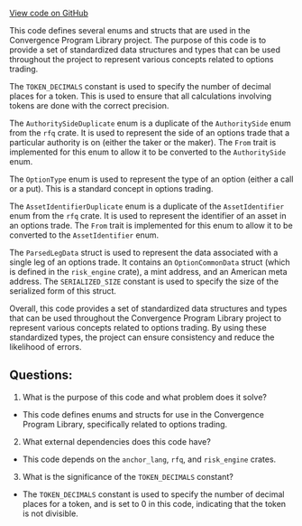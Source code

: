[View code on GitHub](https://github.com/convergence-rfq/convergence-program-library/psyoptions-american-instrument/program/src/state.rs)

This code defines several enums and structs that are used in the Convergence Program Library project. The purpose of this code is to provide a set of standardized data structures and types that can be used throughout the project to represent various concepts related to options trading.

The `TOKEN_DECIMALS` constant is used to specify the number of decimal places for a token. This is used to ensure that all calculations involving tokens are done with the correct precision.

The `AuthoritySideDuplicate` enum is a duplicate of the `AuthoritySide` enum from the `rfq` crate. It is used to represent the side of an options trade that a particular authority is on (either the taker or the maker). The `From` trait is implemented for this enum to allow it to be converted to the `AuthoritySide` enum.

The `OptionType` enum is used to represent the type of an option (either a call or a put). This is a standard concept in options trading.

The `AssetIdentifierDuplicate` enum is a duplicate of the `AssetIdentifier` enum from the `rfq` crate. It is used to represent the identifier of an asset in an options trade. The `From` trait is implemented for this enum to allow it to be converted to the `AssetIdentifier` enum.

The `ParsedLegData` struct is used to represent the data associated with a single leg of an options trade. It contains an `OptionCommonData` struct (which is defined in the `risk_engine` crate), a mint address, and an American meta address. The `SERIALIZED_SIZE` constant is used to specify the size of the serialized form of this struct.

Overall, this code provides a set of standardized data structures and types that can be used throughout the Convergence Program Library project to represent various concepts related to options trading. By using these standardized types, the project can ensure consistency and reduce the likelihood of errors.
## Questions: 
 1. What is the purpose of this code and what problem does it solve?
- This code defines enums and structs for use in the Convergence Program Library, specifically related to options trading.

2. What external dependencies does this code have?
- This code depends on the `anchor_lang`, `rfq`, and `risk_engine` crates.

3. What is the significance of the `TOKEN_DECIMALS` constant?
- The `TOKEN_DECIMALS` constant is used to specify the number of decimal places for a token, and is set to 0 in this code, indicating that the token is not divisible.